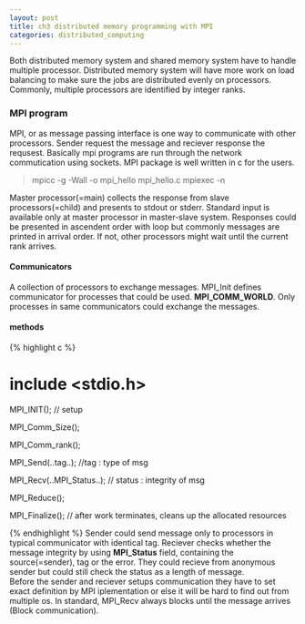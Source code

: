 ```yaml
---
layout: post
title: ch3 distributed memory programming with MPI
categories: distributed_computing
---
```

Both distributed memory system and shared memory system have to handle multiple processor. 
Distributed memory system will have more work on load balancing to make sure the jobs are distributed evenly on processors.
Commonly, multiple processors are identified by integer ranks.

### MPI program
MPI, or as message passing interface is one way to communicate with other processors.
Sender request the message and reciever response the requsest. 
Basically mpi programs are run through the network commutication using sockets. 
MPI package is well written in c for the users.

> mpicc -g -Wall -o mpi_hello mpi_hello.c
> mpiexec -n <number of processes> <executable>

Master processor(=main) collects the response from slave processors(=child) and presents to stdout or stderr.
Standard input is available only at master processor in master-slave system. 
Responses could be presented in ascendent order with loop but commonly messages are printed in arrival order. 
If not, other processors might wait until the current rank arrives. 

#### Communicators
A collection of processors to exchange messages. MPI_Init defines communicator for processes that could be used.
**MPI_COMM_WORLD**. Only processes in same communicators could exchange the messages.

#### methods
{% highlight c %}
# include <stdio.h>

MPI_INIT();  // setup

MPI_Comm_Size();

MPI_Comm_rank();

MPI_Send(..tag..);  //tag : type of msg

MPI_Recv(..MPI_Status..); // status : integrity of msg

MPI_Reduce();

MPI_Finalize(); // after work terminates, cleans up the allocated resources

{% endhighlight %}
Sender could send message only to processors in typical communicator with identical tag. 
Reciever checks whether the message integrity by using **MPI_Status** field, containing the source(=sender), tag or the error. 
They could recieve from anonymous sender but could still check the status as a length of message. 
<br>
Before the sender and reciever setups communication they have to set exact definition by MPI iplementation or else it will be hard to 
find out from multiple os. 
In standard, MPI_Recv always blocks until the message arrives (Block communication). 
